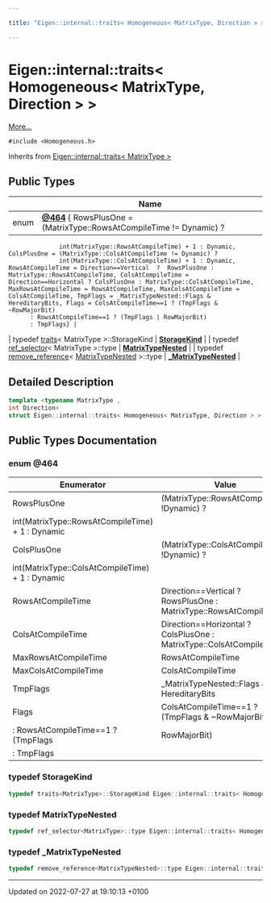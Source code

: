 ```yaml
---

title: "Eigen::internal::traits< Homogeneous< MatrixType, Direction > >"

---
```


# Eigen::internal::traits< Homogeneous< MatrixType, Direction > >



 [More...](#detailed-description)


`#include <Homogeneous.h>`

Inherits from [Eigen::internal::traits< MatrixType >](http://example.org/classes/structeigen_1_1internal_1_1traits/)

## Public Types

|                | Name           |
| -------------- | -------------- |
| enum| **[@464](http://example.org/classes/structeigen_1_1internal_1_1traits_3_01homogeneous_3_01matrixtype_00_01direction_01_4_01_4/#enum-@464)** { RowsPlusOne = (MatrixType::RowsAtCompileTime != Dynamic) ?
                  int(MatrixType::RowsAtCompileTime) + 1 : Dynamic, ColsPlusOne = (MatrixType::ColsAtCompileTime != Dynamic) ?
                  int(MatrixType::ColsAtCompileTime) + 1 : Dynamic, RowsAtCompileTime = Direction==Vertical  ?  RowsPlusOne : MatrixType::RowsAtCompileTime, ColsAtCompileTime = Direction==Horizontal ? ColsPlusOne : MatrixType::ColsAtCompileTime, MaxRowsAtCompileTime = RowsAtCompileTime, MaxColsAtCompileTime = ColsAtCompileTime, TmpFlags = _MatrixTypeNested::Flags & HereditaryBits, Flags = ColsAtCompileTime==1 ? (TmpFlags & ~RowMajorBit)
          : RowsAtCompileTime==1 ? (TmpFlags | RowMajorBit)
          : TmpFlags} |
| typedef <a href="http://example.org/classes/structeigen_1_1internal_1_1traits/">traits</a>< MatrixType >::StorageKind | **[StorageKind](http://example.org/classes/structeigen_1_1internal_1_1traits_3_01homogeneous_3_01matrixtype_00_01direction_01_4_01_4/#typedef-storagekind)**  |
| typedef <a href="http://example.org/classes/structeigen_1_1internal_1_1ref__selector/">ref_selector</a>< MatrixType >::type | **[MatrixTypeNested](http://example.org/classes/structeigen_1_1internal_1_1traits_3_01homogeneous_3_01matrixtype_00_01direction_01_4_01_4/#typedef-matrixtypenested)**  |
| typedef <a href="http://example.org/classes/structeigen_1_1internal_1_1remove__reference/">remove_reference</a>< <a href="http://example.org/classes/structeigen_1_1internal_1_1traits_3_01homogeneous_3_01matrixtype_00_01direction_01_4_01_4/#typedef-matrixtypenested">MatrixTypeNested</a> >::type | **[_MatrixTypeNested](http://example.org/classes/structeigen_1_1internal_1_1traits_3_01homogeneous_3_01matrixtype_00_01direction_01_4_01_4/#typedef--matrixtypenested)**  |

## Detailed Description

```cpp
template <typename MatrixType ,
int Direction>
struct Eigen::internal::traits< Homogeneous< MatrixType, Direction > >;
```

## Public Types Documentation

### enum @464

| Enumerator | Value | Description |
| ---------- | ----- | ----------- |
| RowsPlusOne | (MatrixType::RowsAtCompileTime !Dynamic) ?
                  int(MatrixType::RowsAtCompileTime) + 1 : Dynamic|   |
| ColsPlusOne | (MatrixType::ColsAtCompileTime !Dynamic) ?
                  int(MatrixType::ColsAtCompileTime) + 1 : Dynamic|   |
| RowsAtCompileTime | Direction==Vertical  ?  RowsPlusOne : MatrixType::RowsAtCompileTime|   |
| ColsAtCompileTime | Direction==Horizontal ? ColsPlusOne : MatrixType::ColsAtCompileTime|   |
| MaxRowsAtCompileTime | RowsAtCompileTime|   |
| MaxColsAtCompileTime | ColsAtCompileTime|   |
| TmpFlags | _MatrixTypeNested::Flags & HereditaryBits|   |
| Flags | ColsAtCompileTime==1 ? (TmpFlags & ~RowMajorBit)
          : RowsAtCompileTime==1 ? (TmpFlags | RowMajorBit)
          : TmpFlags|   |




### typedef StorageKind

```cpp
typedef traits<MatrixType>::StorageKind Eigen::internal::traits< Homogeneous< MatrixType, Direction > >::StorageKind;
```


### typedef MatrixTypeNested

```cpp
typedef ref_selector<MatrixType>::type Eigen::internal::traits< Homogeneous< MatrixType, Direction > >::MatrixTypeNested;
```


### typedef _MatrixTypeNested

```cpp
typedef remove_reference<MatrixTypeNested>::type Eigen::internal::traits< Homogeneous< MatrixType, Direction > >::_MatrixTypeNested;
```


-------------------------------

Updated on 2022-07-27 at 19:10:13 +0100